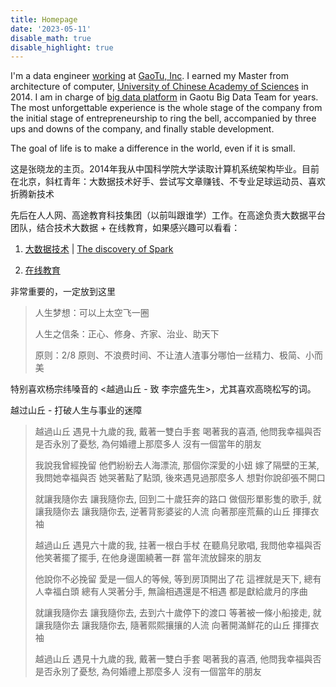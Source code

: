 ```yaml
---
title: Homepage
date: '2023-05-11'
disable_math: true
disable_highlight: true
---
```


I'm a data engineer [working](/todo/) at [GaoTu, Inc](https://gaotu.cn).
I earned my Master from architecture of computer, [University of Chinese Academy of Sciences](https://www.ucas.ac.cn/) in 2014.
I am in charge of [big data platform](/categories/bigdata/) in Gaotu Big Data Team for years.
The most unforgettable experience is the whole stage of the company from the initial stage of entrepreneurship to ring the bell, accompanied by three ups and downs of the company, and finally stable development.

The goal of life is to make a difference in the world, even if it is small.

这是张晓龙的主页。2014年我从中国科学院大学读取计算机系统架构毕业。目前在北京，斜杠青年：大数据技术好手、尝试写文章赚钱、不专业足球运动员、喜欢折腾新技术

先后在人人网、高途教育科技集团（以前叫跟谁学）工作。在高途负责大数据平台团队，结合技术大数据 + 在线教育，如果感兴趣可以看看：

1. [大数据技术](/categories/bigdata/) | [The discovery of Spark](/tags/the-discovery-of-spark/)

2. [在线教育](/categories/在线教育/)

非常重要的，一定放到这里

> 人生梦想：可以上太空飞一圈
>
> 人生之信条：正心、修身、齐家、治业、助天下
>
> 原则：2/8 原则、不浪费时间、不让渣人渣事分哪怕一丝精力、极简、小而美

特别喜欢杨宗纬嗓音的 <越過山丘 - 致 李宗盛先生>，尤其喜欢高晓松写的词。

越过山丘 - 打破人生与事业的迷障

> 越過山丘 遇見十九歲的我, 戴著一雙白手套 喝著我的喜酒, 他問我幸福與否 是否永別了憂愁, 為何婚禮上那麼多人 沒有一個當年的朋友
>
> 我說我曾經挽留 他們紛紛去人海漂流, 那個你深愛的小妞 嫁了隔壁的王某, 我問她幸福與否 她哭著點了點頭, 後來遇見過那麼多人 想對你說卻張不開口
> 
> 就讓我隨你去 讓我隨你去, 回到二十歲狂奔的路口 做個形單影隻的歌手, 就讓我隨你去 讓我隨你去, 逆著背影婆娑的人流 向著那座荒蕪的山丘 揮揮衣袖
> 
> 越過山丘 遇見六十歲的我, 拄著一根白手杖 在聽鳥兒歌唱, 我問他幸福與否 他笑著擺了擺手, 在他身邊圍繞著一群 當年流放歸來的朋友
> 
> 他說你不必挽留 愛是一個人的等候, 等到房頂開出了花 這裡就是天下, 總有人幸福白頭 總有人哭著分手, 無論相遇還是不相遇 都是獻給歲月的序曲
> 
> 就讓我隨你去 讓我隨你去, 去到六十歲停下的渡口 等著被一條小船接走, 就讓我隨你去 讓我隨你去, 隨著熙熙攘攘的人流 向著開滿鮮花的山丘 揮揮衣袖
> 
> 
> 越過山丘 遇見十九歲的我, 戴著一雙白手套 喝著我的喜酒, 他問我幸福與否 是否永別了憂愁, 為何婚禮上那麼多人 沒有一個當年的朋友
> 